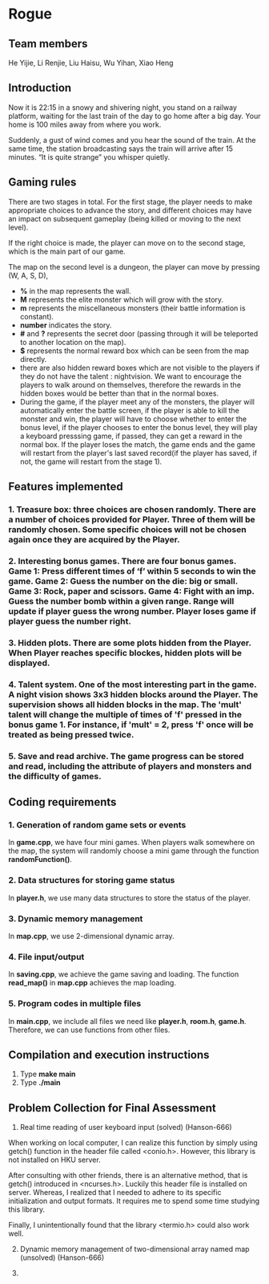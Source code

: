 # Rogue

## Team members


He Yijie, Li Renjie, Liu Haisu, Wu Yihan, Xiao Heng

## Introduction


Now it is 22:15 in a snowy and shivering night, you stand on a railway platform, waiting for the last train of the day to go home after a big day. Your home is 100 miles away from where you work.

Suddenly, a gust of wind comes and you hear the sound of the train. At the same time, the station broadcasting says the train will arrive after 15 minutes. “It is quite strange” you whisper quietly.

## Gaming rules


There are two stages in total. For the first stage, the player needs to make appropriate choices to advance the story, and different choices may have an impact on subsequent gameplay (being killed or moving to the next level). 

If the right choice is made, the player can move on to the second stage, which is the main part of our game.

The map on the second level is a dungeon, the player can move by pressing (W, A, S, D), 
+ **%** in the map represents the wall.
+ **M** represents the elite monster which will grow with the story.
+ **m** represents the miscellaneous monsters (their battle information is constant).
+ **number** indicates the story.
+ **#** and **?** represents the secret door (passing through it will be teleported to another location on the map). 
+ **$** represents the normal reward box which can be seen from the map directly.
+ there are also hidden reward boxes which are not visible to the players if they do not have the talent : nightvision. We want to encourage the players to walk around on themselves, therefore the rewards in the hidden boxes would be better than that in the normal boxes.
+ During the game, if the player meet any of the monsters, the player will automatically enter the battle screen, if the player is able to kill the monster and win, the player will have to choose whether to enter the bonus level, if the player chooses to enter the bonus level, they will play a keyboard presssing game, if passed, they can get a reward in the normal box. If the player loses the match, the game ends and the game will restart from the player's last saved record(if the player has saved, if not, the game will restart from the stage 1).

## Features implemented
### 1. Treasure box: three choices are chosen randomly. There are a number of choices provided for Player. Three of them will be randomly chosen. Some specific choices will not be chosen again once they are acquired by the Player. 
### 2. Interesting bonus games. There are four bonus games. Game 1: Press different times of ‘f’ within 5 seconds to win the game. Game 2: Guess the number on the die: big or small. Game 3: Rock, paper and scissors. Game 4: Fight with an imp. Guess the number bomb within a given range. Range will update if player guess the wrong number. Player loses game if player guess the number right. 
### 3. Hidden plots. There are some plots hidden from the Player. When Player reaches specific blockes, hidden plots will be displayed. 
### 4. Talent system. One of the most interesting part in the game. A night vision shows 3x3 hidden blocks around the Player. The supervision shows all hidden blocks in the map. The 'mult' talent will change the multiple of times of 'f' pressed in the bonus game 1. For instance, if 'mult' = 2, press 'f' once will be treated as being pressed twice. 
### 5. Save and read archive. The game progress can be stored and read, including the attribute of players and monsters and the difficulty of games. 

## Coding requirements

### 1. Generation of random game sets or events

In **game.cpp**, we have four mini games. When players walk somewhere on the map, the system will randomly choose a mini game through the function **randomFunction()**.

### 2. Data structures for storing game status

In **player.h**, we use many data structures to store the status of the player.

### 3. Dynamic memory management

In **map.cpp**, we use 2-dimensional dynamic array.

### 4. File input/output

In **saving.cpp**, we achieve the game saving and loading. 
The function **read_map()** in **map.cpp** achieves the map loading.

### 5. Program codes in multiple files

In **main.cpp**, we include all files we need like **player.h**, **room.h**, **game.h**. Therefore, we can use functions from other files.

## Compilation and execution instructions


1. Type **make main**
2. Type **./main**

## Problem Collection for Final Assessment

1. Real time reading of user keyboard input (solved) (Hanson-666)

When working on local computer, I can realize this function by simply using getch() function in the header file called <conio.h>. However, this library is not installed on HKU server. 

After consulting with other friends, there is an alternative method, that is getch() introduced in <ncurses.h>. Luckily this header file is installed on server. Whereas, I realized that I needed to adhere to its specific initialization and output formats. It requires me to spend some time studying this library.

Finally, I unintentionally found that the library <termio.h> could also work well.


2. Dynamic memory management of two-dimensional array named map (unsolved) (Hanson-666)

3. 
